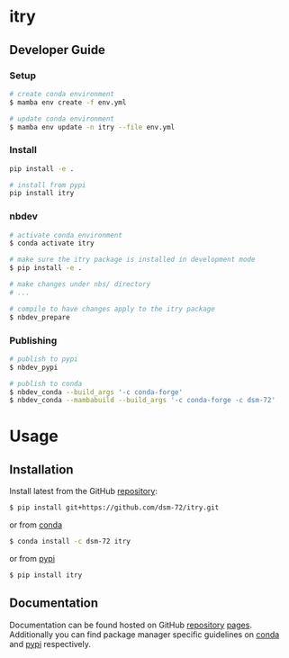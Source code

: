 # itry

<!-- WARNING: THIS FILE WAS AUTOGENERATED! DO NOT EDIT! -->

## Developer Guide

### Setup

``` sh
# create conda environment
$ mamba env create -f env.yml

# update conda environment
$ mamba env update -n itry --file env.yml
```

### Install

``` sh
pip install -e .

# install from pypi
pip install itry
```

### nbdev

``` sh
# activate conda environment
$ conda activate itry

# make sure the itry package is installed in development mode
$ pip install -e .

# make changes under nbs/ directory
# ...

# compile to have changes apply to the itry package
$ nbdev_prepare
```

### Publishing

``` sh
# publish to pypi
$ nbdev_pypi

# publish to conda
$ nbdev_conda --build_args '-c conda-forge'
$ nbdev_conda --mambabuild --build_args '-c conda-forge -c dsm-72'
```

# Usage

## Installation

Install latest from the GitHub
[repository](https://github.com/dsm-72/itry):

``` sh
$ pip install git+https://github.com/dsm-72/itry.git
```

or from [conda](https://anaconda.org/dsm-72/itry)

``` sh
$ conda install -c dsm-72 itry
```

or from [pypi](https://pypi.org/project/itry/)

``` sh
$ pip install itry
```

## Documentation

Documentation can be found hosted on GitHub
[repository](https://github.com/dsm-72/itry)
[pages](https://dsm-72.github.io/itry/). Additionally you can find
package manager specific guidelines on
[conda](https://anaconda.org/dsm-72/itry) and
[pypi](https://pypi.org/project/itry/) respectively.
